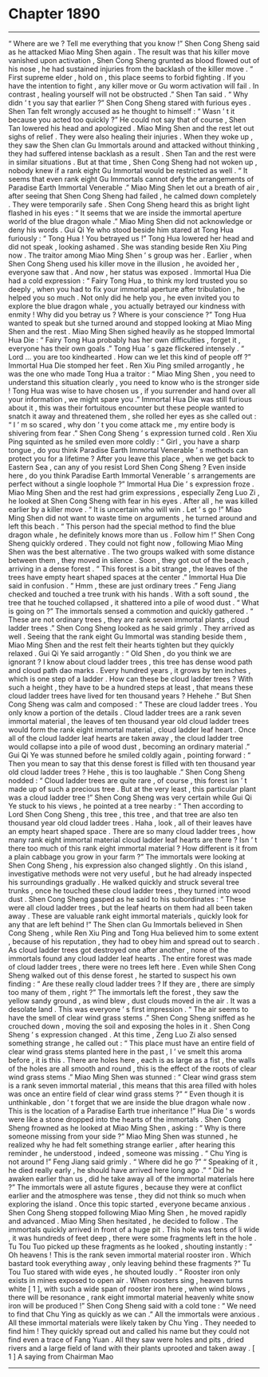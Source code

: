 
# Chapter 1890


---

“ Where are we ? Tell me everything that you know !” Shen Cong Sheng said as he attacked Miao Ming Shen again .
The result was that his killer move vanished upon activation , Shen Cong Sheng grunted as blood flowed out of his nose , he had sustained injuries from the backlash of the killer move .
“ First supreme elder , hold on , this place seems to forbid fighting . If you have the intention to fight , any killer move or Gu worm activation will fail . In contrast , healing yourself will not be obstructed .” Shen Tan said .
“ Why didn ’ t you say that earlier ?” Shen Cong Sheng stared with furious eyes .
Shen Tan felt wrongly accused as he thought to himself : “ Wasn ’ t it because you acted too quickly ?”
He could not say that of course , Shen Tan lowered his head and apologized .
Miao Ming Shen and the rest let out sighs of relief .
They were also healing their injuries .
When they woke up , they saw the Shen clan Gu Immortals around and attacked without thinking , they had suffered intense backlash as a result .
Shen Tan and the rest were in similar situations .
But at that time , Shen Cong Sheng had not woken up , nobody knew if a rank eight Gu Immortal would be restricted as well .
“ It seems that even rank eight Gu Immortals cannot defy the arrangements of Paradise Earth Immortal Venerable .” Miao Ming Shen let out a breath of air , after seeing that Shen Cong Sheng had failed , he calmed down completely .
They were temporarily safe .
Shen Cong Sheng heard this as bright light flashed in his eyes : “ It seems that we are inside the immortal aperture world of the blue dragon whale .”
Miao Ming Shen did not acknowledge or deny his words .
Gui Qi Ye who stood beside him stared at Tong Hua furiously : “ Tong Hua ! You betrayed us !”
Tong Hua lowered her head and did not speak , looking ashamed .
She was standing beside Ren Xiu Ping now .
The traitor among Miao Ming Shen ’ s group was her .
Earlier , when Shen Cong Sheng used his killer move in the illusion , he avoided her , everyone saw that .
And now , her status was exposed .
Immortal Hua Die had a cold expression : “ Fairy Tong Hua , to think my lord trusted you so deeply , when you had to fix your immortal aperture after tribulation , he helped you so much . Not only did he help you , he even invited you to explore the blue dragon whale , you actually betrayed our kindness with enmity ! Why did you betray us ? Where is your conscience ?”
Tong Hua wanted to speak but she turned around and stopped looking at Miao Ming Shen and the rest .
Miao Ming Shen sighed heavily as he stopped Immortal Hua Die : “ Fairy Tong Hua probably has her own difficulties , forget it , everyone has their own goals .”
Tong Hua ’ s gaze flickered intensely .
“ Lord … you are too kindhearted . How can we let this kind of people off ?” Immortal Hua Die stomped her feet .
Ren Xiu Ping smiled arrogantly , he was the one who made Tong Hua a traitor : “ Miao Ming Shen , you need to understand this situation clearly , you need to know who is the stronger side ! Tong Hua was wise to have chosen us , if you surrender and hand over all your information , we might spare you .”
Immortal Hua Die was still furious about it , this was their fortuitous encounter but these people wanted to snatch it away and threatened them , she rolled her eyes as she called out : “ I ’ m so scared , why don ’ t you come attack me , my entire body is shivering from fear .”
Shen Cong Sheng ’ s expression turned cold .
Ren Xiu Ping squinted as he smiled even more coldly : “ Girl , you have a sharp tongue , do you think Paradise Earth Immortal Venerable ’ s methods can protect you for a lifetime ? After you leave this place , when we get back to Eastern Sea , can any of you resist Lord Shen Cong Sheng ? Even inside here , do you think Paradise Earth Immortal Venerable ’ s arrangements are perfect without a single loophole ?”
Immortal Hua Die ’ s expression froze .
Miao Ming Shen and the rest had grim expressions , especially Zeng Luo Zi , he looked at Shen Cong Sheng with fear in his eyes . After all , he was killed earlier by a killer move .
“ It is uncertain who will win . Let ’ s go !” Miao Ming Shen did not want to waste time on arguments , he turned around and left this beach .
“ This person had the special method to find the blue dragon whale , he definitely knows more than us . Follow him !” Shen Cong Sheng quickly ordered .
They could not fight now , following Miao Ming Shen was the best alternative .
The two groups walked with some distance between them , they moved in silence .
Soon , they got out of the beach , arriving in a dense forest .
“ This forest is a bit strange , the leaves of the trees have empty heart shaped spaces at the center .” Immortal Hua Die said in confusion .
“ Hmm , these are just ordinary trees .” Feng Jiang checked and touched a tree trunk with his hands .
With a soft sound , the tree that he touched collapsed , it shattered into a pile of wood dust .
“ What is going on ?” The immortals sensed a commotion and quickly gathered .
“ These are not ordinary trees , they are rank seven immortal plants , cloud ladder trees .” Shen Cong Sheng looked as he said grimly .
They arrived as well .
Seeing that the rank eight Gu Immortal was standing beside them , Miao Ming Shen and the rest felt their hearts tighten but they quickly relaxed .
Gui Qi Ye said arrogantly : “ Old Shen , do you think we are ignorant ? I know about cloud ladder trees , this tree has dense wood path and cloud path dao marks . Every hundred years , it grows by ten inches , which is one step of a ladder . How can these be cloud ladder trees ? With such a height , they have to be a hundred steps at least , that means these cloud ladder trees have lived for ten thousand years ? Hehehe .”
But Shen Cong Sheng was calm and composed : “ These are cloud ladder trees . You only know a portion of the details . Cloud ladder trees are a rank seven immortal material , the leaves of ten thousand year old cloud ladder trees would form the rank eight immortal material , cloud ladder leaf heart . Once all of the cloud ladder leaf hearts are taken away , the cloud ladder tree would collapse into a pile of wood dust , becoming an ordinary material .”
Gui Qi Ye was stunned before he smiled coldly again , pointing forward : “ Then you mean to say that this dense forest is filled with ten thousand year old cloud ladder trees ? Hehe , this is too laughable .”
Shen Cong Sheng nodded : “ Cloud ladder trees are quite rare , of course , this forest isn ’ t made up of such a precious tree . But at the very least , this particular plant was a cloud ladder tree !”
Shen Cong Sheng was very certain while Gui Qi Ye stuck to his views , he pointed at a tree nearby : “ Then according to Lord Shen Cong Sheng , this tree , this tree , and that tree are also ten thousand year old cloud ladder trees . Haha , look , all of their leaves have an empty heart shaped space . There are so many cloud ladder trees , how many rank eight immortal material cloud ladder leaf hearts are there ? Isn ’ t there too much of this rank eight immortal material ? How different is it from a plain cabbage you grow in your farm ?”
The immortals were looking at Shen Cong Sheng , his expression also changed slightly .
On this island , investigative methods were not very useful , but he had already inspected his surroundings gradually .
He walked quickly and struck several tree trunks , once he touched these cloud ladder trees , they turned into wood dust .
Shen Cong Sheng gasped as he said to his subordinates : “ These were all cloud ladder trees , but the leaf hearts on them had all been taken away . These are valuable rank eight immortal materials , quickly look for any that are left behind !”
The Shen clan Gu Immortals believed in Shen Cong Sheng , while Ren Xiu Ping and Tong Hua believed him to some extent , because of his reputation , they had to obey him and spread out to search .
As cloud ladder trees got destroyed one after another , none of the immortals found any cloud ladder leaf hearts .
The entire forest was made of cloud ladder trees , there were no trees left here .
Even while Shen Cong Sheng walked out of this dense forest , he started to suspect his own finding : “ Are these really cloud ladder trees ? If they are , there are simply too many of them , right ?”
The immortals left the forest , they saw the yellow sandy ground , as wind blew , dust clouds moved in the air .
It was a desolate land .
This was everyone ’ s first impression .
“ The air seems to have the smell of clear wind grass stems .” Shen Cong Sheng sniffed as he crouched down , moving the soil and exposing the holes in it .
Shen Cong Sheng ’ s expression changed .
At this time , Zeng Luo Zi also sensed something strange , he called out : “ This place must have an entire field of clear wind grass stems planted here in the past , I ’ ve smelt this aroma before , it is this . There are holes here , each is as large as a fist , the walls of the holes are all smooth and round , this is the effect of the roots of clear wind grass stems .”
Miao Ming Shen was stunned : “ Clear wind grass stem is a rank seven immortal material , this means that this area filled with holes was once an entire field of clear wind grass stems ?”
“ Even though it is unthinkable , don ’ t forget that we are inside the blue dragon whale now . This is the location of a Paradise Earth true inheritance !” Hua Die ’ s words were like a stone dropped into the hearts of the immortals .
Shen Cong Sheng frowned as he looked at Miao Ming Shen , asking : “ Why is there someone missing from your side ?”
Miao Ming Shen was stunned , he realized why he had felt something strange earlier , after hearing this reminder , he understood , indeed , someone was missing .
“ Chu Ying is not around !” Feng Jiang said grimly .
“ Where did he go ?”
“ Speaking of it , he died really early , he should have arrived here long ago .”
“ Did he awaken earlier than us , did he take away all of the immortal materials here ?”
The immortals were all astute figures , because they were at conflict earlier and the atmosphere was tense , they did not think so much when exploring the island .
Once this topic started , everyone became anxious .
Shen Cong Sheng stopped following Miao Ming Shen , he moved rapidly and advanced .
Miao Ming Shen hesitated , he decided to follow .
The immortals quickly arrived in front of a huge pit .
This hole was tens of li wide , it was hundreds of feet deep , there were some fragments left in the hole .
Tu Tou Tuo picked up these fragments as he looked , shouting instantly : “ Oh heavens ! This is the rank seven immortal material rooster iron . Which bastard took everything away , only leaving behind these fragments ?”
Tu Tou Tuo stared with wide eyes , he shouted loudly .
“ Rooster iron only exists in mines exposed to open air . When roosters sing , heaven turns white [ 1 ], with such a wide span of rooster iron here , when wind blows , there will be resonance , rank eight immortal material heavenly white snow iron will be produced !” Shen Cong Sheng said with a cold tone : “ We need to find that Chu Ying as quickly as we can .”
All the immortals were anxious .
All these immortal materials were likely taken by Chu Ying .
They needed to find him !
They quickly spread out and called his name but they could not find even a trace of Fang Yuan . All they saw were holes and pits , dried rivers and a large field of land with their plants uprooted and taken away .
[ 1 ] A saying from Chairman Mao

---

